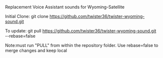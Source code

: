 Replacement Voice Assistant sounds for Wyoming-Satellite

Initial Clone:
git clone https://github.com/twister36/twister-wyoming-sound.git

To update:
git pull https://github.com/twister36/twister-wyoming-sound.git --rebase=false

Note:must run "PULL" from within the repository folder. Use rebase=false to merge changes and keep local

